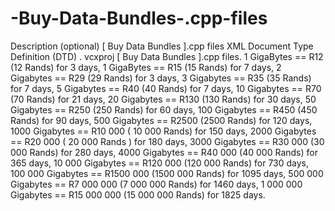 # -Buy-Data-Bundles-.cpp-files
Description (optional)
[ Buy Data Bundles ].cpp files  XML Document Type Definition (DTD) <Library> . vcxproj [ Buy Data Bundles ].cpp files. 1 GigaBytes == R12 (12 Rands) for 3 days, 1 GigaBytes == R15 (15 Rands) for 7 days, 2 Gigabytes == R29 (29 Rands) for 3 days, 3 Gigabytes == R35 (35 Rands) for 7 days, 5 Gigabytes == R40 (40 Rands) for 7 days, 10 Gigabytes == R70 (70 Rands) for 21 days, 20 Gigabytes == R130 (130 Rands) for 30 days, 50 Gigabytes == R250 (250 Rands) for 60 days, 100 Gigabytes == R450 (450 Rands) for 90 days, 500 Gigabytes == R2500 (2500 Rands) for 120 days, 1000 Gigabytes == R10 000 ( 10 000 Rands) for 150 days, 2000 Gigabytes == R20 000 ( 20 000 Rands ) for 180 days, 3000 Gigabytes == R30 000 (30 000 Rands) for 280 days, 4000 Gigabytes == R40 000 (40 000 Rands) for 365 days, 10 000 Gigabytes == R120 000 (120 000 Rands) for 730 days, 100 000 Gigabytes == R1500 000 (1500 000 Rands) for 1095 days, 500 000 Gigabytes == R7 000 000 (7 000 000 Rands) for 1460 days, 1 000 000 Gigabytes == R15 000 000 (15 000 000 Rands) for 1825 days.
